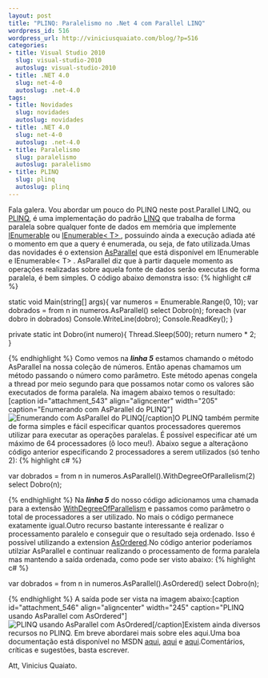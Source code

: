 ```yaml
--- 
layout: post
title: "PLINQ: Paralelismo no .Net 4 com Parallel LINQ"
wordpress_id: 516
wordpress_url: http://viniciusquaiato.com/blog/?p=516
categories: 
- title: Visual Studio 2010
  slug: visual-studio-2010
  autoslug: visual-studio-2010
- title: .NET 4.0
  slug: net-4-0
  autoslug: .net-4.0
tags: 
- title: Novidades
  slug: novidades
  autoslug: novidades
- title: .NET 4.0
  slug: net-4-0
  autoslug: .net-4.0
- title: Paralelismo
  slug: paralelismo
  autoslug: paralelismo
- title: PLINQ
  slug: plinq
  autoslug: plinq
---
```

Fala galera. Vou abordar um pouco do PLINQ neste post.Parallel LINQ, ou [PLINQ](http://msdn.microsoft.com/en-us/magazine/cc163329.aspx), é uma implementação do padrão [LINQ](http://msdn.microsoft.com/en-us/netframework/aa904594.aspx) que trabalha de forma paralela sobre qualquer fonte de dados em memória que implemente [IEnumerable](http://msdn.microsoft.com/en-us/library/system.collections.ienumerable.aspx) ou [IEnumerable&lt;
    T&gt;
    ](http://msdn.microsoft.com/en-us/library/9eekhta0.aspx), possuindo ainda a execução adiada até o momento em que a query é enumerada, ou seja, de fato utilizada.Umas das novidades é o extension [AsParallel](http://msdn.microsoft.com/en-us/library/system.linq.parallelenumerable.asparallel%28VS.100%29.aspx) que está disponível em IEnumerable e IEnumerable&lt;
    T&gt;
    . AsParallel diz que à partir daquele momento as operações realizadas sobre aquela fonte de dados serão executas de forma paralela, é bem simples. O código abaixo demonstra isso:
{% highlight c# %}

static void Main(string[] args){
var numeros = Enumerable.Range(0, 10);
var dobrados = from n in numeros.AsParallel()                   select Dobro(n);
    foreach (var dobro in dobrados)        Console.WriteLine(dobro);
    Console.ReadKey();
    }


private 
static int Dobro(int numero){    Thread.Sleep(500);
    return numero * 2;
    }

{% endhighlight %}
Como vemos na **_linha 5_** estamos chamando o método AsParallel na nossa coleção de números. Então apenas chamamos um método passando o número como parâmetro. Este método apenas congela a thread por meio segundo para que possamos notar como os valores são executados de forma paralela. Na imagem abaixo temos o resultado:[caption id="attachment_543" align="aligncenter" width="205" caption="Enumerando com AsParallel do PLINQ"]![Enumerando com AsParallel do PLINQ](http://viniciusquaiato.com/blog/wp-content/uploads/2010/02/Enumerando-com-AsParallel.jpg "Enumerando com AsParallel do PLINQ")[/caption]O PLINQ também permite de forma simples e fácil especificar quantos processadores queremos utilizar para executar as operações paralelas. É possível especificar até um máximo de 64 processadores (ô loco meu!). Abaixo segue a alteraçãono código anterior especificando 2 processadores a serem utilizados (só tenho 2):
{% highlight c# %}

var dobrados = from n in numeros.AsParallel().WithDegreeOfParallelism(2)                   select Dobro(n);
    
{% endhighlight %}
Na **_linha 5_** do nosso código adicionamos uma chamada para a extensão [WithDegreeOfParallelism](http://msdn.microsoft.com/en-us/library/dd383719%28VS.100%29.aspx) e passamos como parâmetro o total de processadores a ser utilizado. No mais o código permanece exatamente igual.Outro recurso bastante interessante é realizar o processamento paralelo e conseguir que o resultado seja ordenado. Isso é possível utilizando a extension [AsOrdered](http://msdn.microsoft.com/en-us/library/dd642142%28VS.100%29.aspx).No código anterior poderíamos utilziar AsParallel e continuar realizando o processamento de forma paralela mas mantendo a saída ordenada, como pode ser visto abaixo:
{% highlight c# %}

var dobrados = from n in numeros.AsParallel().AsOrdered()                   select Dobro(n);
    
{% endhighlight %}
A saída pode ser vista na imagem abaixo:[caption id="attachment_546" align="aligncenter" width="245" caption="PLINQ usando AsParallel com AsOrdered"]![PLINQ usando AsParallel com AsOrdered](http://viniciusquaiato.com/blog/wp-content/uploads/2010/02/AsParallel-com-AsOrdered.jpg "PLINQ usando AsParallel com AsOrdered")[/caption]Existem ainda diversos recursos no PLINQ. Em breve abordarei mais sobre eles aqui.Uma boa documentação está disponível no MSDN [aqui](http://msdn.microsoft.com/en-us/library/dd997425%28VS.100%29.aspx), [aqui](http://msdn.microsoft.com/en-us/library/dd537608%28VS.100%29.aspx) e [aqui](http://msdn.microsoft.com/pt-br/vstudio/dd441784%28en-us%29.aspx#Parallel).Comentários, críticas e sugestões, basta escrever.

Att,
Vinicius Quaiato.
